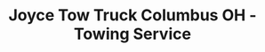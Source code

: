 ---
title: "Joyce Tow Truck Columbus OH - Towing Service"
url: /columbus/joyce-tow-truck-columbus-oh-towing-service/
shop: shop
---